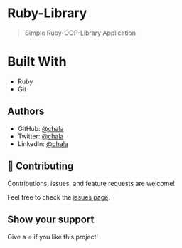 # Ruby-Library
> Simple Ruby-OOP-Library Application
# Built With

- Ruby
- Git


## Authors

- GitHub: [@chala](https://github.com/ichala)
- Twitter: [@chala](https://twitter.com/_ichala)
- LinkedIn: [@chala](https://www.linkedin.com/in/alijendoubi)

## 🤝 Contributing

Contributions, issues, and feature requests are welcome!

Feel free to check the [issues page](../../issues/).

## Show your support

Give a ⭐️ if you like this project!
